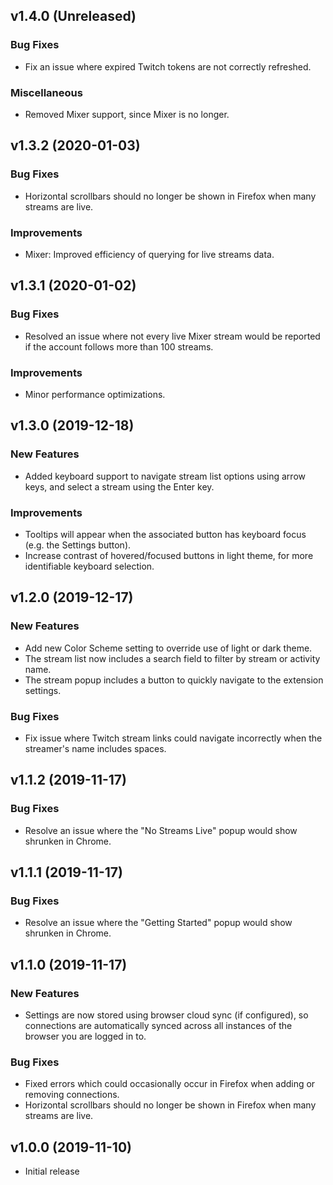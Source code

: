 ## v1.4.0 (Unreleased)

### Bug Fixes

- Fix an issue where expired Twitch tokens are not correctly refreshed.

### Miscellaneous

- Removed Mixer support, since Mixer is no longer.

## v1.3.2 (2020-01-03)

### Bug Fixes

- Horizontal scrollbars should no longer be shown in Firefox when many streams are live.

### Improvements

- Mixer: Improved efficiency of querying for live streams data.

## v1.3.1 (2020-01-02)

### Bug Fixes

- Resolved an issue where not every live Mixer stream would be reported if the account follows more than 100 streams.

### Improvements

- Minor performance optimizations.

## v1.3.0 (2019-12-18)

### New Features

- Added keyboard support to navigate stream list options using arrow keys, and select a stream using the Enter key.

### Improvements

- Tooltips will appear when the associated button has keyboard focus (e.g. the Settings button).
- Increase contrast of hovered/focused buttons in light theme, for more identifiable keyboard selection.

## v1.2.0 (2019-12-17)

### New Features

- Add new Color Scheme setting to override use of light or dark theme.
- The stream list now includes a search field to filter by stream or activity name.
- The stream popup includes a button to quickly navigate to the extension settings.

### Bug Fixes

- Fix issue where Twitch stream links could navigate incorrectly when the streamer's name includes spaces.

## v1.1.2 (2019-11-17)

### Bug Fixes

- Resolve an issue where the "No Streams Live" popup would show shrunken in Chrome.

## v1.1.1 (2019-11-17)

### Bug Fixes

- Resolve an issue where the "Getting Started" popup would show shrunken in Chrome.

## v1.1.0 (2019-11-17)

### New Features

- Settings are now stored using browser cloud sync (if configured), so connections are automatically synced across all instances of the browser you are logged in to.

### Bug Fixes

- Fixed errors which could occasionally occur in Firefox when adding or removing connections.
- Horizontal scrollbars should no longer be shown in Firefox when many streams are live.

## v1.0.0 (2019-11-10)

- Initial release
